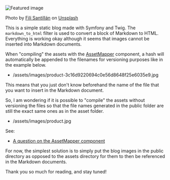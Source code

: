 ![Featured image](/blog/hello-world.jpg)

Photo by [Fili Santillán](https://unsplash.com/@filisantillan?utm_content=creditCopyText&utm_medium=referral&utm_source=unsplash) on [Unsplash](https://unsplash.com/photos/a-computer-screen-with-a-bunch-of-code-on-it-1HCb2gPk3ik?utm_content=creditCopyText&utm_medium=referral&utm_source=unsplash)

This is a simple static blog made with Symfony and Twig. The `markdown_to_html` filter is used to convert a block of Markdown to HTML. Everything is working okay although it seems that images cannot be inserted into Markdown documents.

When "compiling" the assets with the [AssetMapper](https://symfony.com/doc/current/frontend/asset_mapper.html) component, a hash will automatically be appended to the filenames for versioning purposes like in the example below.

- /assets/images/product-3c16d9220694c0e56d8648f25e6035e9.jpg

This means that you just don't know beforehand the name of the file that you want to insert in the Markdown document.

So, I am wondering if it is possible to "compile" the assets without versioning the files so that the file names generated in the public folder are still the exact same ones as in the asset folder.

- /assets/images/product.jpg

See:

- [A question on the AssetMapper component](https://github.com/symfony/symfony-docs/issues/19863)

For now, the simplest solution is to simply put the blog images in the public directory as opposed to the assets directory for them to then be referenced in the Markdown documents.

Thank you so much for reading, and stay tuned!
